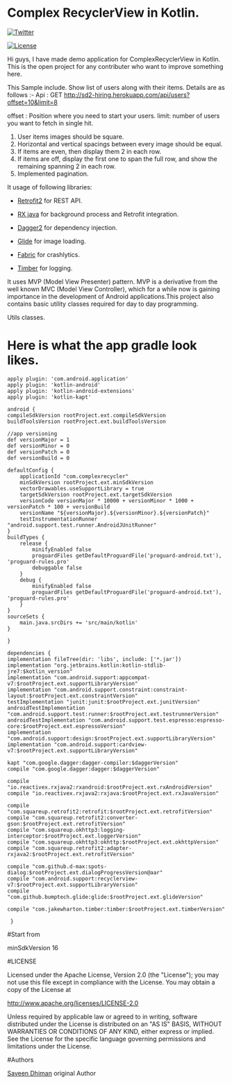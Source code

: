 # Complex RecyclerView in Kotlin.

[![Twitter](https://img.shields.io/badge/Twitter-@saveendhiman-blue.svg?style=flat)](https://twitter.com/saveendhiman)

[![License](https://img.shields.io/badge/license-Apache%202-4EB1BA.svg)](https://www.apache.org/licenses/LICENSE-2.0.html)


Hi guys, I have made demo application for ComplexRecyclerView in Kotlin. This is the open project for any contributer who want to improve something here.

This Sample include. Show list of users along with their items. Details are as follows :-
Api : GET http://sd2-hiring.herokuapp.com/api/users?offset=10&limit=8

offset : Position where you need to start your users.
limit: number of users you want to fetch in single hit.
1. User items images should be square.
2. Horizontal and vertical spacings between every image should be equal.
3. If items are even, then display them 2 in each row.
4. If items are off, display the first one to span the full row, and show the remaining spanning 2 in each row.
5. Implemented pagination.

It usage of following libraries:

* [Retrofit2] for REST API.

* [RX java] for background process and Retrofit integration.

* [Dagger2] for dependency injection.

* [Glide] for image loading.

* [Fabric] for crashlytics.

* [Timber] for logging.

It uses MVP (Model View Presenter) pattern. MVP is a derivative from the well known MVC (Model View Controller), which for a while now is gaining importance in the development of Android applications.This project also contains basic utility classes required for day to day programming.

Utils classes.


# Here is what the app gradle look likes.

    apply plugin: 'com.android.application'
    apply plugin: 'kotlin-android'
    apply plugin: 'kotlin-android-extensions'
    apply plugin: 'kotlin-kapt'

    android {
    compileSdkVersion rootProject.ext.compileSdkVersion
    buildToolsVersion rootProject.ext.buildToolsVersion

    //app versioning
    def versionMajor = 1
    def versionMinor = 0
    def versionPatch = 0
    def versionBuild = 0

    defaultConfig {
        applicationId "com.complexrecycler"
        minSdkVersion rootProject.ext.minSdkVersion
        vectorDrawables.useSupportLibrary = true
        targetSdkVersion rootProject.ext.targetSdkVersion
        versionCode versionMajor * 10000 + versionMinor * 1000 + versionPatch * 100 + versionBuild
        versionName "${versionMajor}.${versionMinor}.${versionPatch}"
        testInstrumentationRunner "android.support.test.runner.AndroidJUnitRunner"
    }
    buildTypes {
        release {
            minifyEnabled false
            proguardFiles getDefaultProguardFile('proguard-android.txt'), 'proguard-rules.pro'
            debuggable false
        }
        debug {
            minifyEnabled false
            proguardFiles getDefaultProguardFile('proguard-android.txt'), 'proguard-rules.pro'
        }
    }
    sourceSets {
        main.java.srcDirs += 'src/main/kotlin'
    }

    }

    dependencies {
    implementation fileTree(dir: 'libs', include: ['*.jar'])
    implementation "org.jetbrains.kotlin:kotlin-stdlib-jre7:$kotlin_version"
    implementation "com.android.support:appcompat-v7:$rootProject.ext.supportLibraryVersion"
    implementation "com.android.support.constraint:constraint-layout:$rootProject.ext.constraintVersion"
    testImplementation "junit:junit:$rootProject.ext.junitVersion"
    androidTestImplementation "com.android.support.test:runner:$rootProject.ext.testrunnerVersion"
    androidTestImplementation "com.android.support.test.espresso:espresso-core:$rootProject.ext.espressoVersion"
    implementation "com.android.support:design:$rootProject.ext.supportLibraryVersion"
    implementation "com.android.support:cardview-v7:$rootProject.ext.supportLibraryVersion"

    kapt "com.google.dagger:dagger-compiler:$daggerVersion"
    compile "com.google.dagger:dagger:$daggerVersion"

    compile "io.reactivex.rxjava2:rxandroid:$rootProject.ext.rxAndroidVersion"
    compile "io.reactivex.rxjava2:rxjava:$rootProject.ext.rxJavaVersion"

    compile "com.squareup.retrofit2:retrofit:$rootProject.ext.retrofitVersion"
    compile "com.squareup.retrofit2:converter-gson:$rootProject.ext.retrofitVersion"
    compile "com.squareup.okhttp3:logging-interceptor:$rootProject.ext.loggerVersion"
    compile "com.squareup.okhttp3:okhttp:$rootProject.ext.okhttpVersion"
    compile "com.squareup.retrofit2:adapter-rxjava2:$rootProject.ext.retrofitVersion"

    compile "com.github.d-max:spots-dialog:$rootProject.ext.dialogProgressVersion@aar"
    compile "com.android.support:recyclerview-v7:$rootProject.ext.supportLibraryVersion"
    compile "com.github.bumptech.glide:glide:$rootProject.ext.glideVersion"

    compile "com.jakewharton.timber:timber:$rootProject.ext.timberVersion"

     }


#Start from

minSdkVersion 16

#LICENSE

Licensed under the Apache License, Version 2.0 (the "License"); you may not use this file except in compliance with the License. You may obtain a copy of the License at

http://www.apache.org/licenses/LICENSE-2.0

Unless required by applicable law or agreed to in writing, software distributed under the License is distributed on an "AS IS" BASIS, WITHOUT WARRANTIES OR CONDITIONS OF ANY KIND, either express or implied. See the License for the specific language governing permissions and limitations under the License.

#Authors

[Saveen Dhiman] original Author


[Saveen Dhiman]:        https://github.com/saveendhiman

[Retrofit2]: 		https://square.github.io/retrofit
[RX java]:		https://github.com/ReactiveX/RxJava
[Dagger2]: 		https://google.github.io/dagger
[Glide]:              https://github.com/bumptech/glide
[Fabric]:               https://get.fabric.io/#
[Timber]:               https://github.com/JakeWharton/timber


